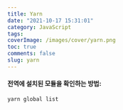 ```yaml
---
title: Yarn
date: "2021-10-17 15:31:01"
category: JavaScript
tags:
coverImage: /images/cover/yarn.png
toc: true
comments: false
slug: yarn
---
```

#### 전역에 설치된 모듈을 확인하는 방법:

<!-- more -->
```
yarn global list
```
